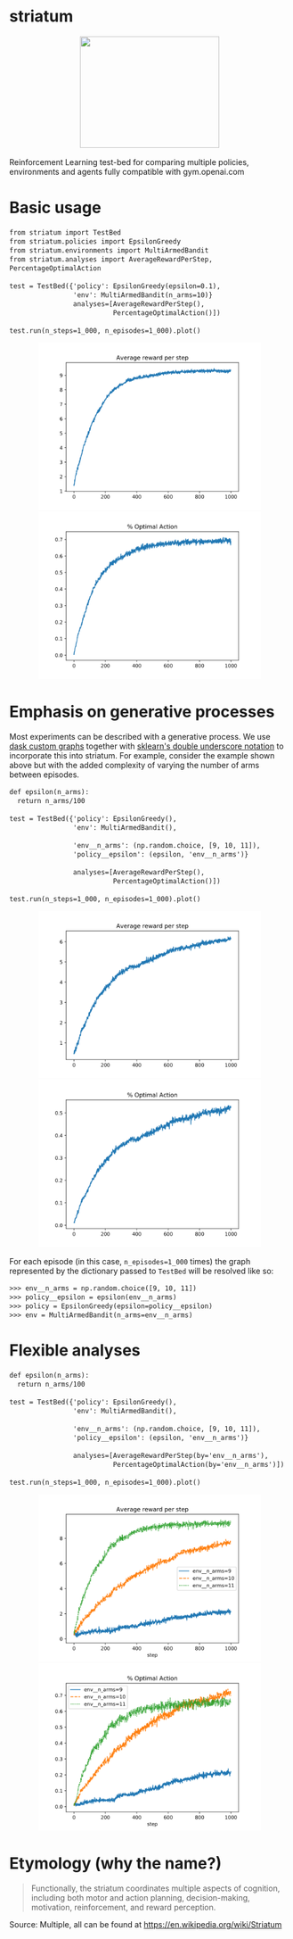 # striatum

<p align="center">
  <img width="250" height="200" src="https://static1.squarespace.com/static/52ec8c1ae4b047ccc14d6f29/t/5750f2472fe1315b8d97fe51/1490697938513/striatum.jpg?format=1500w">
</p>

Reinforcement Learning test-bed for comparing multiple policies, environments and agents fully compatible with gym.openai.com

# Basic usage

```python3
from striatum import TestBed
from striatum.policies import EpsilonGreedy
from striatum.environments import MultiArmedBandit
from striatum.analyses import AverageRewardPerStep, PercentageOptimalAction

test = TestBed({'policy': EpsilonGreedy(epsilon=0.1),                
                'env': MultiArmedBandit(n_arms=10)}
                analyses=[AverageRewardPerStep(), 
                          PercentageOptimalAction()])
                
test.run(n_steps=1_000, n_episodes=1_000).plot()
```

<p align="center">
  <img width="400" height="300" src="/docs/images/AverageRewardPerStep.svg">
  <img width="400" height="300" src="/docs/images/PercentageOptimalAction.svg">
</p>

# Emphasis on generative processes

Most experiments can be described with a generative process. We use [dask custom graphs](http://docs.dask.org/en/latest/custom-graphs.html) together with [sklearn's double underscore notation](https://stackoverflow.com/a/16437327/5260441) to incorporate this into striatum. For example, consider the example shown above but with the added complexity of varying the number of arms between episodes.

```python3
def epsilon(n_arms):
  return n_arms/100

test = TestBed({'policy': EpsilonGreedy(),                
                'env': MultiArmedBandit(),
                
                'env__n_arms': (np.random.choice, [9, 10, 11]),
                'policy__epsilon': (epsilon, 'env__n_arms')}
                
                analyses=[AverageRewardPerStep(), 
                          PercentageOptimalAction()])
                
test.run(n_steps=1_000, n_episodes=1_000).plot()
```

<p align="center">
  <img width="400" height="300" src="/docs/images/AverageRewardPerStepGenerative.svg">
  <img width="400" height="300" src="/docs/images/PercentageOptimalActionGenerative.svg">
</p>

For each episode (in this case, `n_episodes=1_000` times) the graph represented by the dictionary passed to `TestBed` will be resolved like so:

```python3 
>>> env__n_arms = np.random.choice([9, 10, 11])
>>> policy__epsilon = epsilon(env__n_arms)
>>> policy = EpsilonGreedy(epsilon=policy__epsilon)
>>> env = MultiArmedBandit(n_arms=env__n_arms)
```

# Flexible analyses

```python3
def epsilon(n_arms):
  return n_arms/100

test = TestBed({'policy': EpsilonGreedy(),                
                'env': MultiArmedBandit(),
                
                'env__n_arms': (np.random.choice, [9, 10, 11]),
                'policy__epsilon': (epsilon, 'env__n_arms')}
                
                analyses=[AverageRewardPerStep(by='env__n_arms'), 
                          PercentageOptimalAction(by='env__n_arms')])
                
test.run(n_steps=1_000, n_episodes=1_000).plot()
```

<p align="center">
  <img width="400" height="300" src="/docs/images/AverageRewardPerStepBy.svg">
  <img width="400" height="300" src="/docs/images/PercentageOptimalActionBy.svg">
</p>

# Etymology (why the name?)
> Functionally, the striatum coordinates multiple aspects of cognition, including both motor and action planning, decision-making, motivation, reinforcement, and reward perception.

Source: Multiple, all can be found at https://en.wikipedia.org/wiki/Striatum
